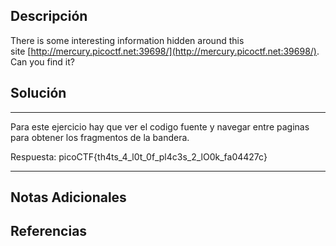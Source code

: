 ## Descripción

There is some interesting information hidden around this site [http://mercury.picoctf.net:39698/](http://mercury.picoctf.net:39698/). Can you find it?
## Solución

***
Para este ejercicio hay que ver el codigo fuente y navegar entre paginas para obtener los fragmentos de la bandera.

Respuesta: picoCTF{th4ts_4_l0t_0f_pl4c3s_2_lO0k_fa04427c}
***
## Notas Adicionales

## Referencias